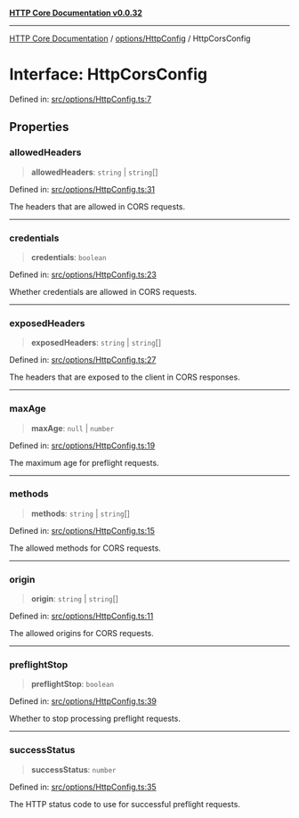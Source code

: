 [**HTTP Core Documentation v0.0.32**](../../../README.md)

***

[HTTP Core Documentation](../../../modules.md) / [options/HttpConfig](../README.md) / HttpCorsConfig

# Interface: HttpCorsConfig

Defined in: [src/options/HttpConfig.ts:7](https://github.com/stonemjs/http-core/blob/680e946aeb5100b42b4836417719aba730586478/src/options/HttpConfig.ts#L7)

## Properties

### allowedHeaders

> **allowedHeaders**: `string` \| `string`[]

Defined in: [src/options/HttpConfig.ts:31](https://github.com/stonemjs/http-core/blob/680e946aeb5100b42b4836417719aba730586478/src/options/HttpConfig.ts#L31)

The headers that are allowed in CORS requests.

***

### credentials

> **credentials**: `boolean`

Defined in: [src/options/HttpConfig.ts:23](https://github.com/stonemjs/http-core/blob/680e946aeb5100b42b4836417719aba730586478/src/options/HttpConfig.ts#L23)

Whether credentials are allowed in CORS requests.

***

### exposedHeaders

> **exposedHeaders**: `string` \| `string`[]

Defined in: [src/options/HttpConfig.ts:27](https://github.com/stonemjs/http-core/blob/680e946aeb5100b42b4836417719aba730586478/src/options/HttpConfig.ts#L27)

The headers that are exposed to the client in CORS responses.

***

### maxAge

> **maxAge**: `null` \| `number`

Defined in: [src/options/HttpConfig.ts:19](https://github.com/stonemjs/http-core/blob/680e946aeb5100b42b4836417719aba730586478/src/options/HttpConfig.ts#L19)

The maximum age for preflight requests.

***

### methods

> **methods**: `string` \| `string`[]

Defined in: [src/options/HttpConfig.ts:15](https://github.com/stonemjs/http-core/blob/680e946aeb5100b42b4836417719aba730586478/src/options/HttpConfig.ts#L15)

The allowed methods for CORS requests.

***

### origin

> **origin**: `string` \| `string`[]

Defined in: [src/options/HttpConfig.ts:11](https://github.com/stonemjs/http-core/blob/680e946aeb5100b42b4836417719aba730586478/src/options/HttpConfig.ts#L11)

The allowed origins for CORS requests.

***

### preflightStop

> **preflightStop**: `boolean`

Defined in: [src/options/HttpConfig.ts:39](https://github.com/stonemjs/http-core/blob/680e946aeb5100b42b4836417719aba730586478/src/options/HttpConfig.ts#L39)

Whether to stop processing preflight requests.

***

### successStatus

> **successStatus**: `number`

Defined in: [src/options/HttpConfig.ts:35](https://github.com/stonemjs/http-core/blob/680e946aeb5100b42b4836417719aba730586478/src/options/HttpConfig.ts#L35)

The HTTP status code to use for successful preflight requests.
